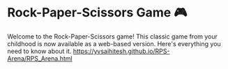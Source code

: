 # Rock-Paper-Scissors Game 🎮
Welcome to the Rock-Paper-Scissors game! This classic game from your childhood is now available as a web-based version. Here's everything you need to know about it.
https://yvsaihitesh.github.io/RPS-Arena/RPS_Arena.html
